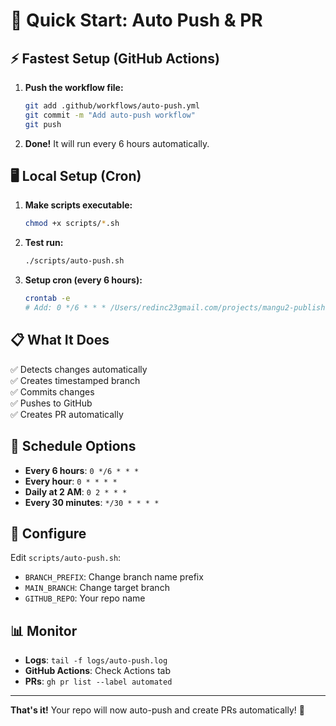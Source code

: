 # 🚀 Quick Start: Auto Push & PR

## ⚡ Fastest Setup (GitHub Actions)

1. **Push the workflow file:**
   ```bash
   git add .github/workflows/auto-push.yml
   git commit -m "Add auto-push workflow"
   git push
   ```

2. **Done!** It will run every 6 hours automatically.

## 🖥️ Local Setup (Cron)

1. **Make scripts executable:**
   ```bash
   chmod +x scripts/*.sh
   ```

2. **Test run:**
   ```bash
   ./scripts/auto-push.sh
   ```

3. **Setup cron (every 6 hours):**
   ```bash
   crontab -e
   # Add: 0 */6 * * * /Users/redinc23gmail.com/projects/mangu2-publishing/scripts/scheduled-auto-push.sh
   ```

## 📋 What It Does

✅ Detects changes automatically  
✅ Creates timestamped branch  
✅ Commits changes  
✅ Pushes to GitHub  
✅ Creates PR automatically  

## 🎯 Schedule Options

- **Every 6 hours**: `0 */6 * * *`
- **Every hour**: `0 * * * *`
- **Daily at 2 AM**: `0 2 * * *`
- **Every 30 minutes**: `*/30 * * * *`

## 🔧 Configure

Edit `scripts/auto-push.sh`:
- `BRANCH_PREFIX`: Change branch name prefix
- `MAIN_BRANCH`: Change target branch
- `GITHUB_REPO`: Your repo name

## 📊 Monitor

- **Logs**: `tail -f logs/auto-push.log`
- **GitHub Actions**: Check Actions tab
- **PRs**: `gh pr list --label automated`

---

**That's it!** Your repo will now auto-push and create PRs automatically! 🎉

